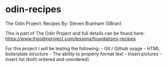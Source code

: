 # odin-recipes
The Odin Project: Recipes
By: Steven Branham (SBran)

This is part of The Odin Project and full details can be found here:
    https://www.theodinproject.com/lessons/foundations-recipes

For this project I will be testing the following:
    - Git / Github usage
    - HTML boilerplate structure
    - The ability to properly format text
    - Insert pictures
    - Insert list (both ordered and unordered)
